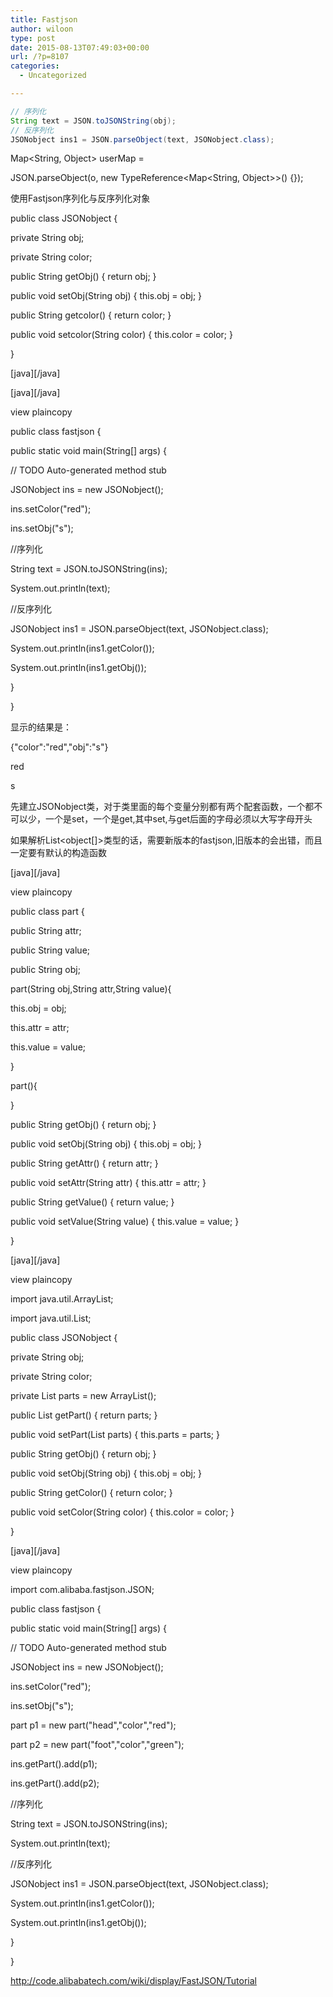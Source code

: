 ```yaml
---
title: Fastjson
author: wiloon
type: post
date: 2015-08-13T07:49:03+00:00
url: /?p=8107
categories:
  - Uncategorized

---
```

```java
// 序列化
String text = JSON.toJSONString(obj);
// 反序列化
JSONobject ins1 = JSON.parseObject(text, JSONobject.class);
```

Map<String, Object> userMap =
          
JSON.parseObject(o, new TypeReference<Map<String, Object>>() {});
  
使用Fastjson序列化与反序列化对象

public class JSONobject {

private String obj;
  
private String color;

public String getObj() { return obj; }
  
public void setObj(String obj) { this.obj = obj; }
  
public String getcolor() { return color; }
  
public void setcolor(String color) { this.color = color; }

}

\[java\]\[/java\]

\[java\]\[/java\]

view plaincopy
  
public class fastjson {

public static void main(String[] args) {
  
// TODO Auto-generated method stub
  
JSONobject ins = new JSONobject();
  
ins.setColor("red");
  
ins.setObj("s");
  
//序列化
  
String text = JSON.toJSONString(ins);
  
System.out.println(text);
  
//反序列化
  
JSONobject ins1 = JSON.parseObject(text, JSONobject.class);
  
System.out.println(ins1.getColor());
  
System.out.println(ins1.getObj());
  
}

}
  
显示的结果是：

{"color":"red","obj":"s"}
  
red
  
s
  
先建立JSONobject类，对于类里面的每个变量分别都有两个配套函数，一个都不可以少，一个是set，一个是get,其中set,与get后面的字母必须以大写字母开头

如果解析List<object[]>类型的话，需要新版本的fastjson,旧版本的会出错，而且一定要有默认的构造函数

\[java\]\[/java\]

view plaincopy
  
public class part {
  
public String attr;
  
public String value;
  
public String obj;

part(String obj,String attr,String value){
  
this.obj = obj;
  
this.attr = attr;
  
this.value = value;
  
}
  
part(){

}
  
public String getObj() { return obj; }
  
public void setObj(String obj) { this.obj = obj; }
  
public String getAttr() { return attr; }
  
public void setAttr(String attr) { this.attr = attr; }
  
public String getValue() { return value; }
  
public void setValue(String value) { this.value = value; }
  
}

\[java\]\[/java\]

view plaincopy
  
import java.util.ArrayList;
  
import java.util.List;

public class JSONobject {

private String obj;
  
private String color;
  
private List<part> parts = new ArrayList<part>();

public List<part> getPart() { return parts; }
  
public void setPart(List<part> parts) { this.parts = parts; }

public String getObj() { return obj; }
  
public void setObj(String obj) { this.obj = obj; }

public String getColor() { return color; }
  
public void setColor(String color) { this.color = color; }

}

\[java\]\[/java\]

view plaincopy
  
import com.alibaba.fastjson.JSON;

public class fastjson {

public static void main(String[] args) {
  
// TODO Auto-generated method stub
  
JSONobject ins = new JSONobject();
  
ins.setColor("red");
  
ins.setObj("s");

part p1 = new part("head","color","red");
  
part p2 = new part("foot","color","green");

ins.getPart().add(p1);
  
ins.getPart().add(p2);
  
//序列化
  
String text = JSON.toJSONString(ins);
  
System.out.println(text);
  
//反序列化
  
JSONobject ins1 = JSON.parseObject(text, JSONobject.class);
  
System.out.println(ins1.getColor());
  
System.out.println(ins1.getObj());
  
}

}

http://code.alibabatech.com/wiki/display/FastJSON/Tutorial